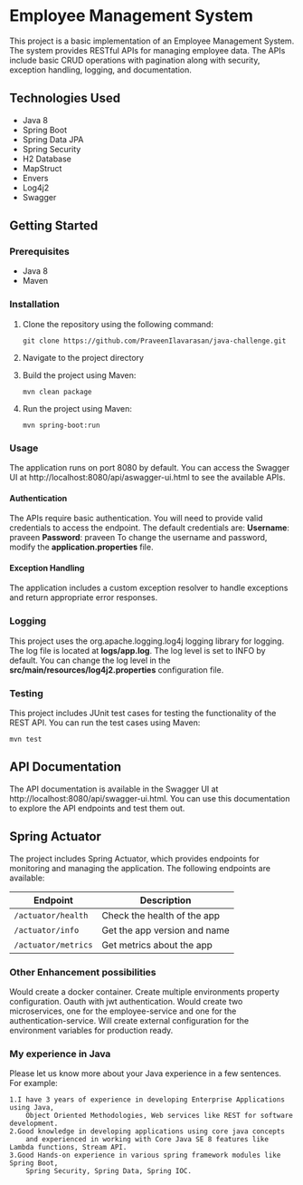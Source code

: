 
# Employee Management System

This project is a basic implementation of an Employee Management System. The system provides RESTful APIs for managing employee data. The APIs include basic CRUD operations with pagination along with security, exception handling, logging, and documentation.

## Technologies Used

-   Java 8
-   Spring Boot
-   Spring Data JPA
-   Spring Security
-   H2 Database
-   MapStruct
-   Envers
-   Log4j2
-   Swagger

## Getting Started

### Prerequisites

-   Java 8 
-   Maven

### Installation
1. Clone the repository using the following command:

	`git clone https://github.com/PraveenIlavarasan/java-challenge.git`
	
2. Navigate to the project directory
	
3. Build the project using Maven:

	`mvn clean package`
	
4. Run the project using Maven:

	`mvn spring-boot:run`
	
### Usage

The application runs on port 8080 by default. You can access the Swagger UI at http://localhost:8080/api/aswagger-ui.html to see the available APIs.

#### Authentication

The APIs require basic authentication.
You will need to provide valid credentials to access the endpoint. 
The default credentials are:
		**Username**: praveen
		**Password**: praveen
To change the username and password, modify the **application.properties** file.

#### Exception Handling

The application includes a custom exception resolver to handle exceptions and return appropriate error responses.

	
### Logging
This project uses the org.apache.logging.log4j logging library for logging. 
The log file is located at **logs/app.log**. The log level is set to INFO by default. 
You can change the log level in the **src/main/resources/log4j2.properties** configuration file.

### Testing
This project includes JUnit test cases for testing the functionality of the REST API. You can run the test cases using Maven:

`mvn test`
	
## API Documentation
The API documentation is available in the Swagger UI at http://localhost:8080/api/swagger-ui.html. 
You can use this documentation to explore the API endpoints and test them out.

## Spring Actuator
The project includes Spring Actuator, which provides endpoints for monitoring and managing the application. 
The following endpoints are available:

| Endpoint             | Description                  | 
| ------------------   | ---------------------------- |
| `/actuator/health`   | Check the health of the app  | 
| `/actuator/info`     | Get the app version and name | 
| `/actuator/metrics`  | Get metrics about the app    | 


### Other Enhancement possibilities
Would create a docker container. 
Create multiple environments property configuration. 
Oauth with jwt authentication. 
Would create two microservices, one for the employee-service and one for the authentication-service.
Will create external configuration for the environment variables for production ready. 


### My experience in Java

Please let us know more about your Java experience in a few sentences. For example:

	1.I have 3 years of experience in developing Enterprise Applications using Java, 
		Object Oriented Methodologies, Web services like REST for software development.
	2.Good knowledge in developing applications using core java concepts 
		and experienced in working with Core Java SE 8 features like Lambda functions, Stream API.
	3.Good Hands-on experience in various spring framework modules like Spring Boot, 
		Spring Security, Spring Data, Spring IOC.
